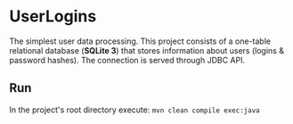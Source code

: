 # UserLogins
The simplest user data processing. This project consists of a one-table relational database (**SQLite 3**) that stores information about users (logins & password hashes). The connection is served through JDBC API.

## Run
In the project's root directory execute: `mvn clean compile exec:java`